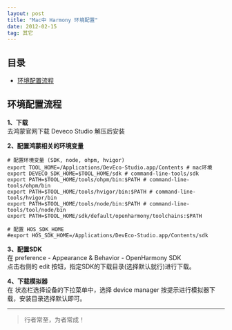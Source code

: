 ```yaml
---
layout: post
title: "Mac中 Harmony 环境配置"
date: 2012-02-15
tag: 其它
---
```


## 目录
- [环境配置流程](#content1) 



## <a id="content1">环境配置流程</a>


**1、下载**    
去鸿蒙官网下载 Deveco Studio 解压后安装

**2、配置鸿蒙相关的环境变量**    

```text
# 配置环境变量 (SDK, node, ohpm, hvigor)
export TOOL_HOME=/Applications/DevEco-Studio.app/Contents # mac环境
export DEVECO_SDK_HOME=$TOOL_HOME/sdk # command-line-tools/sdk
export PATH=$TOOL_HOME/tools/ohpm/bin:$PATH # command-line-tools/ohpm/bin
export PATH=$TOOL_HOME/tools/hvigor/bin:$PATH # command-line-tools/hvigor/bin
export PATH=$TOOL_HOME/tools/node/bin:$PATH # command-line-tools/tool/node/bin
export PATH=$TOOL_HOME/sdk/default/openharmony/toolchains:$PATH

# 配置 HOS_SDK_HOME
#export HOS_SDK_HOME=/Applications/DevEco-Studio.app/Contents/sdk
```

**3、配置SDK**   
在 preference - Appearance & Behavior - OpenHarmony SDK  
点击右侧的 edit 按钮，指定SDK的下载目录(选择默认就行)进行下载。     

**4、下载模拟器**   
在 状态栏选择设备的下拉菜单中，选择 device manager 按提示进行模拟器下载，安装目录选择默认即可。     






----------
>  行者常至，为者常成！


